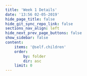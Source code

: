 ```yaml
---
title: 'Week 1 Details'
date: '13:56 02-05-2019'
hide_page_title: false
hide_git_sync_repo_link: false
sections_nav_align: left
hide_next_prev_page_buttons: false
show_sidebar: false
content:
    items: '@self.children'
    order:
        by: folder
        dir: asc
    limit: 0
---
```

